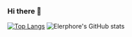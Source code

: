 ### Hi there 👋
[![Top Langs](https://github-readme-stats.vercel.app/api/top-langs/?username=Elerphore&layout=compact&langs_count=8&theme=prussian)](https://github.com/anuraghazra/github-readme-stats)
![Elerphore's GitHub stats](https://github-readme-stats.vercel.app/api?username=Elerphore&show_icons=true&theme=prussian&layout=compact)
